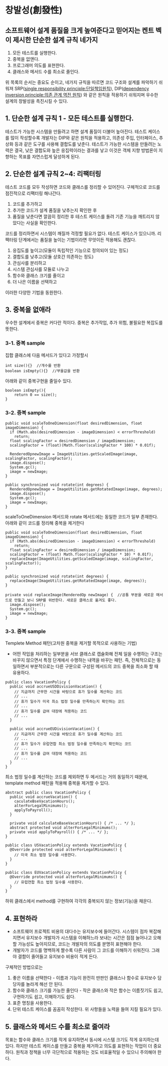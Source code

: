 # 창발성(創發性)

## 소프트웨어 설계 품질을 크게 높여준다고 믿어지는 켄트 벡이 제시한 단순한 설계 규칙 네가지
1. 모든 테스트를 실행한다.
2. 중복을 없앤다.
3. 프로그래머 의도를 표현한다.
4. 클래스와 메서드 수를 최소로 줄인다.

위 목록의 순서는 중요도 순이고, 네가지 규칙을 따르면 코드 구조와 설계를 파악하기 쉬워져 SRP([single responsibility principle:단일책임원칙](https://ko.wikipedia.org/wiki/%EB%8B%A8%EC%9D%BC_%EC%B1%85%EC%9E%84_%EC%9B%90%EC%B9%99)), 
DIP([dependency inversion principle:의존 관계 역전 원칙](https://ko.wikipedia.org/wiki/%EC%9D%98%EC%A1%B4%EA%B4%80%EA%B3%84_%EC%97%AD%EC%A0%84_%EC%9B%90%EC%B9%99)) 와 같은 원칙을 적용하기 쉬워지며 우수한 설계의 창발성을 촉진시킬 수 있다.

## 1. 단순한 설계 규칙 1 - 모든 테스트를 실행한다.
테스트가 가능한 시스템을 만들려고 하면 설계 품질이 더불어 높아진다.
테스트 케이스를 많이 작성할수록 개발자는 DIP와 같은 원칙을 적용하고, 의존성 주입, 인터페이스, 추상화 등과 같은 도구를 사용해 결합도를 낮춘다.
테스트가 가능한 시스템을 만들려는 노력은 결국, 낮은 결합도와 높은 응집력이라는 결과를 낳고 이것은 객체 지향 방법론이 지향하는 목표를 자연스럽게 달성하게 된다.

## 2. 단순한 설계 규칙 2~4: 리팩터링
테스트 코드를 모두 작성하면 코드와 클래스를 정리할 수 있어진다.
구체적으로 코드를 점진적으로 리팩터링 해나간다.
1. 코드를 추가하고
2. 추가한 코드가 설계 품질을 낮추는지 확인한 후
3. 품질을 낮춘다면 깔끔히 정리한 후 테스트 케이스를 돌려 기존 기능을 깨트리지 않았다는 사실을 확인한다.

코드를 정리하면서 시스템이 깨질까 걱정할 필요가 없다. 테스트 케이스가 있으니까.
리팩터링 단계에서는 품질을 높이는 기법이라면 무엇이든 적용해도 괜찮다.
1. 응집도를 높이고(모듈이 독립적인 기능으로 정의되어 있는 정도)
2. 결합도를 낮추고(모듈 상호간 의존하는 정도)
3. 관심사를 분리하고
4. 시스템 관심사를 모듈로 나누고
5. 함수와 클래스 크기를 줄이고
6. 더 나은 이름을 선택하고

이러한 다양한 기법을 동원한다.

## 3. 중복을 없애라
우수한 설계에서 중복은 커다란 적이다. 중복은 추가작업, 추가 위험, 불필요한 복잡도를 뜻한다.
### 3-1. 중복 sample
집합 클래스에 다음 메서드가 있다고 가정할시
```
int size(){}  //개수를 반환
boolean isEmpty(){}  //부울값을 반환
```
아래와 같이 중복구현을 줄일수 있다.
```
boolean isEmpty(){
    return 0 == size();
}
```
### 3-2. 중복 sample
```
public void scaleToOneDimension(float desiredDimension, float imageDimension) {
  if (Math.abs(desiredDimension - imageDimension) < errorThreshold)
    return;
  float scalingFactor = desiredDimension / imageDimension;
  scalingFactor = (float)(Math.floor(scalingFactor * 100) * 0.01f);
  
  RenderedOpnewImage = ImageUtilities.getScaledImage(image, scalingFactor, scalingFactor);
  image.dispose();
  System.gc();
  image = newImage;
}

public synchronized void rotate(int degrees) {
  RenderedOpnewImage = ImageUtilities.getRotatedImage(image, degrees);
  image.dispose();
  System.gc();
  image = newImage;
}
```
scaleToOneDimension 메서드와 rotate 메서드에는 동일한 코드가 일부 존재한다. 아래와 같이 코드를 정리해 중복을 제거한다
```
public void scaleToOneDimension(float desiredDimension, float imageDimension) {
  if (Math.abs(desiredDimension - imageDimension) < errorThreshold)
    return;
  float scalingFactor = desiredDimension / imageDimension;
  scalingFactor = (float) Math.floor(scalingFactor * 10) * 0.01f);
  replaceImage(ImageUtilities.getScaledImage(image, scalingFactor, scalingFactor));
}

public synchronized void rotate(int degrees) {
  replaceImage(ImageUtilities.getRotatedImage(image, degrees));
}

private void replaceImage(RenderedOp newImage) {  //공통 부분을 새로운 매서드로 만들고 보니 SRP를 위반한다. 새로운 클래스로 옮겨도 좋다.
  image.dispose();
  System.gc();
  image = newImage;
}
```
### 3-3. 중복 sample
Templete Method 패턴(고차원 중복을 제거할 목적으로 사용하는 기법) 
 - 어떤 작업을 처리하는 일부분을 서브 클래스로 캡슐화해 전체 일을 수행하는 구조는 바꾸지 않으면서 특정 단계에서 수행하는 내역을 바꾸는 패턴. 즉, 전체적으로는 동일하면서 부분적으로는 다른 구문으로 구성된 메서드의 코드 중복을 최소화 할 때 유용하다.
```
public class VacationPolicy {
  public void accrueUSDDivisionVacation() {
    // 지금까지 근무한 시간을 바탕으로 휴가 일수를 계산하는 코드
    // ...
    // 휴가 일수가 미국 최소 법정 일수를 만족하는지 확인하는 코드
    // ...
    // 휴가 일수를 급여 대장에 적용하는 코드
    // ...
  }
  
  public void accrueEUDivisionVacation() {
    // 지금까지 근무한 시간을 바탕으로 휴가 일수를 계산하는 코드
    // ...
    // 휴가 일수가 유럽연합 최소 법정 일수를 만족하는지 확인하는 코드
    // ...
    // 휴가 일수를 급여 대장에 적용하는 코드
    // ...
  }
}
```
최소 법정 일수를 계산하는 코드를 제외하면 두 메서드는 거의 동일하기 때문에, template method 패턴을 적용해 중복을 제거할 수 있다.
```
abstract public class VacationPolicy {
  public void accrueVacation() {
    caculateBseVacationHours();
    alterForLegalMinimums();
    applyToPayroll();
  }
  
  private void calculateBaseVacationHours() { /* ... */ };
  abstract protected void alterForLegalMinimums();
  private void applyToPayroll() { /* ... */ };
}

public class USVacationPolicy extends VacationPolicy {
  @Override protected void alterForLegalMinimums() {
    // 미국 최소 법정 일수를 사용한다.
  }
}

public class EUVacationPolicy extends VacationPolicy {
  @Override protected void alterForLegalMinimums() {
    // 유럽연합 최소 법정 일수를 사용한다.
  }
}
```
하위 클래스에서 method를 구현하여 각각의 중복되지 않는 정보(기능)을 채운다.

## 4. 표현하라
 - 소프트웨어 프로젝트 비용의 대다수는 유지보수에 들어간다. 시스템이 점차 복잡해지면서 유지보수 개발자가 시스템을 이해하느라 보내는 시간은 점점 늘어나고 오해할 가능성도 높아지므로, 코드는 개발자의 의도를 분명히 표현해야 한다.
 - 개발자가 코드를 명백하게 짤수록 다른 사람이 그 코드를 이해하기 쉬워진다. 그래야 결함이 줄어들고 유지보수 비용이 적게 든다.

구체적인 방법으로는
1. 좋은 이름을 선택한다 - 이름과 기능이 완전히 딴판인 클래스나 함수로 유지보수 담당자를 놀라게 해선 안 된다.
2. 함수와 클래스 크기를 가능한 줄인다 - 작은 클래스와 작은 함수는 이름짓기도 쉽고, 구현하기도 쉽고, 이해하기도 쉽다.
3. 표준 명칭을 사용한다. 
4. 단위 테스트 케이스를 꼼꼼히 작성한다.
위 사항들을 노력을 들여 지킬 필요가 있다.

## 5. 클래스와 메서드 수를 최소로 줄여라
목표는 함수와 클래스 크기를 작게 유지하면서 동시에 시스템 크기도 작게 유지하는데 있다. 하지만 테스트 케이스를 만들고 중복을 제거하고 의도를 표현하는 작업이 더 중요하다.
원칙과 정책을 너무 극단적으로 적용하는 것도 비효율적일 수 있으니 주의해야 한다.
